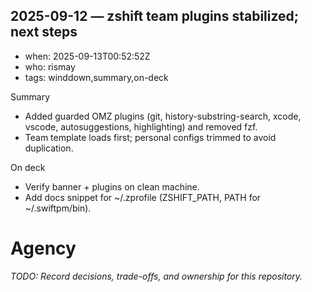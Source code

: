 ## 2025-09-12 — zshift team plugins stabilized; next steps
- when: 2025-09-13T00:52:52Z
- who: rismay
- tags: winddown,summary,on-deck

Summary
- Added guarded OMZ plugins (git, history-substring-search, xcode, vscode, autosuggestions, highlighting) and removed fzf.
- Team template loads first; personal configs trimmed to avoid duplication.

On deck
- Verify banner + plugins on clean machine.
- Add docs snippet for ~/.zprofile (ZSHIFT_PATH, PATH for ~/.swiftpm/bin).

# Agency

_TODO: Record decisions, trade-offs, and ownership for this repository._
